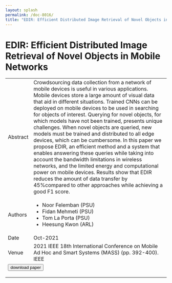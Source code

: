 ```yaml
---
layout: splash
permalink: /doc-8016/
title: "EDIR: Efficient Distributed Image Retrieval of Novel Objects in Mobile Networks"
---
```


# EDIR: Efficient Distributed Image Retrieval of Novel Objects in Mobile Networks

<table>
    <tbody>
    <tr>
        <td>Abstract</td>
        <td>Crowdsourcing data collection from a network of mobile devices is useful in various applications. Mobile devices store a large amount of visual data that aid in different situations. Trained CNNs can be deployed on mobile devices to be used in searching for objects of interest. Querying for novel objects, for which models have not been trained, presents unique challenges. When novel objects are queried, new models must be trained and distributed to all edge devices, which can be cumbersome. In this paper we propose EDIR, an efficient method and a system that enables answering these queries while taking into account the bandwidth limitations in wireless networks, and the limited energy and computational power on mobile devices. Results show that EDIR reduces the amount of data transfer by 45%compared to other approaches while achieving a good F1 score.</td>
    </tr>
    <tr>
        <td>Authors</td>
        <td>
            <ul>
                <li>Noor Felemban (PSU)</li>
                <li>Fidan Mehmeti (PSU)</li>
                <li>Tom La Porta (PSU)</li>
                <li>Heesung Kwon (ARL)</li>
            </ul>
        </td>
    </tr>
    <tr>
        <td>Date</td>
        <td>Oct-2021</td>
    </tr>
    <tr>
        <td>Venue</td>
        <td>2021 IEEE 18th International Conference on Mobile Ad Hoc and Smart Systems (MASS) (pp. 392-400). IEEE</td>
    </tr>
    <tr>
        <td colspan="2">
            <form method="get" action="https://ieeexplore.ieee.org/abstract/document/9637761">
                <button type="submit">download paper</button>
            </form>
        </td>
    </tr>
    </tbody>
</table>

